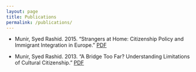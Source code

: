 ```yaml
---
layout: page
title: Publications
permalink: /publications/
---
```

- Munir, Syed Rashid. 2015. “Strangers at Home: Citizenship Policy and Immigrant Integration in Europe.” [PDF](docs/Premiosshort.pdf)

- Munir, Syed Rashid. 2013. “A Bridge Too Far? Understanding Limitations of Cultural Citizenship.” [PDF](docs/bridge.pdf)

  ​